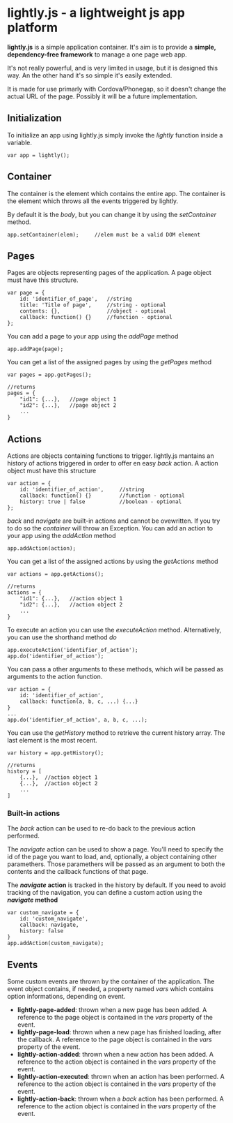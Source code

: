 lightly.js - a lightweight js app platform
=====

**lightly.js** is a simple application container. It's aim is to provide a **simple, dependency-free framework** to manage a one page web app.

It's not really powerful, and is very limited in usage, but it is designed this way. An the other hand it's so simple it's easily extended.

It is made for use primarly with Cordova/Phonegap, so it doesn't change the actual URL of the page. Possibly it will be a future implementation.

## Initialization ##
To initialize an app using lightly.js simply invoke the *lightly* function inside a variable.

	var app = lightly();

## Container ##
The container is the element which contains the entire app. The container is the element which throws all the events triggered by lightly.


By default it is the *body*, but you can change it by using the *setContainer* method.
	
	app.setContainer(elem);		//elem must be a valid DOM element

## Pages ##
Pages are objects representing pages of the application. A page object must have this structure.

   	var page = {
		id: 'identifier_of_page', 	//string
		title: 'Title of page', 	//string - optional
		contents: {},				//object - optional
		callback: function() {}		//function - optional
	};

You can add a page to your app using the *addPage* method
	
	app.addPage(page);

You can get a list of the assigned pages by using the *getPages* method

	var pages = app.getPages();

	//returns
	pages = {
		"id1": {...}, 	//page object 1
		"id2": {...}, 	//page object 2
		...
	}
	


## Actions ##

Actions are objects containing functions to trigger. lightly.js mantains an history of actions triggered in order to offer en easy *back* action. A action object must have this structure

   	var action = {
		id: 'identifier_of_action', 	//string
		callback: function() {}			//function - optional
		history: true | false			//boolean - optional
	};

*back* and *navigate* are built-in actions and cannot be ovewritten. If you try to do so the *container* will throw an Exception. 
You can add an action to your app using the *addAction* method
	
	app.addAction(action);

You can get a list of the assigned actions by using the *getActions* method

	var actions = app.getActions();

	//returns
	actions = {
		"id1": {...}, 	//action object 1
		"id2": {...}, 	//action object 2
		...
	}

To execute an action you can use the *executeAction* method. Alternatively, you can use the shorthand method *do*

	app.executeAction('identifier_of_action');
	app.do('identifier_of_action');

You can pass a other arguments to these methods, which will be passed as arguments to the action function.
	
	var action = {
		id: 'identifier_of_action',
		callback: function(a, b, c, ...) {...}
	}
	...
	app.do('identifier_of_action', a, b, c, ...);

You can use the *getHistory* method to retrieve the current history array. The last element is the most recent.
	
	var history = app.getHistory();

	//returns
	history = [
		{...},	//action object 1
		{...},	//action object 2
		...
	]

### Built-in actions ###
The *back* action can be used to re-do back to the previous action performed.

The *navigate* action can be used to show a page. You'll need to specify the id of the page you want to load, and, optionally, a object containing other paramethers. Those paramethers will be passed as an argument to both the contents and the callback functions of that page.

The ***navigate* action** is tracked in the history by default. If you need to avoid tracking of the navigation, you can define a custom action using the ***navigate* method**

	var custom_navigate = {
		id: 'custom_navigate',
		callback: navigate,
		history: false
	}
	app.addAction(custom_navigate);

## Events ##
Some custom events are thrown by the container of the application. The event object contains, if needed, a property named *vars* which contains option informations, depending on event.

* **lightly-page-added**: thrown when a new page has been added. A reference to the page object is contained in the *vars* property of the event.
* **lightly-page-load**: thrown when a new page has finished loading, after the callback. A reference to the page object is contained in the *vars* property of the event.
* **lightly-action-added**: thrown when a new action has been added. A reference to the action object is contained in the *vars* property of the event.
* **lightly-action-executed**: thrown when an action has been performed. A reference to the action object is contained in the *vars* property of the event.
* **lightly-action-back**: thrown when a *back* action has been performed. A reference to the action object is contained in the *vars* property of the event.